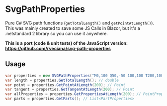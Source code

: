 # SvgPathProperties

Pure C# SVG path functions (`getTotalLength()` and `getPointAtLength()`). This was mainly created to save some JS Calls in Blazor, but it's a .netstandard 2 library so you can use it anywhere.

**This is a port (code & unit tests) of the JavaScript version: https://github.com/rveciana/svg-path-properties**

## Usage

```c#
var properties = new SVGPathProperties("M0,100 Q50,-50 100,100 T200,100");
var length = properties.GetTotalLength(); // double
var point = properties.GetPointAtLength(200); // Point
var tangent = properties.GetTangentAtLength(200); // Point
var allProperties = properties.GetPropertiesAtLength(200); // PointProperties
var parts = properties.GetParts(); // List<PartProperties>
```
